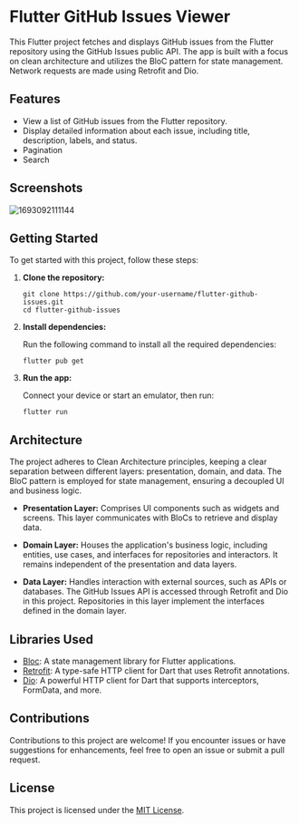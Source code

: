 # Flutter GitHub Issues Viewer

This Flutter project fetches and displays GitHub issues from the Flutter repository using the GitHub Issues public API. The app is built with a focus on clean architecture and utilizes the BloC pattern for state management. Network requests are made using Retrofit and Dio.

## Features

- View a list of GitHub issues from the Flutter repository.
- Display detailed information about each issue, including title, description, labels, and status.
- Pagination
- Search

## Screenshots

![1693092111144](https://github.com/cresidian/github-issues-flutter-app-test/assets/28092346/54babe58-c71c-4cba-9a70-9b156ac1ab7a)

## Getting Started

To get started with this project, follow these steps:

1. **Clone the repository:**

   ```
   git clone https://github.com/your-username/flutter-github-issues.git
   cd flutter-github-issues
   ```

2. **Install dependencies:**

   Run the following command to install all the required dependencies:

   ```
   flutter pub get
   ```

3. **Run the app:**

   Connect your device or start an emulator, then run:

   ```
   flutter run
   ```

## Architecture

The project adheres to Clean Architecture principles, keeping a clear separation between different layers: presentation, domain, and data. The BloC pattern is employed for state management, ensuring a decoupled UI and business logic.

- **Presentation Layer:** Comprises UI components such as widgets and screens. This layer communicates with BloCs to retrieve and display data.

- **Domain Layer:** Houses the application's business logic, including entities, use cases, and interfaces for repositories and interactors. It remains independent of the presentation and data layers.

- **Data Layer:** Handles interaction with external sources, such as APIs or databases. The GitHub Issues API is accessed through Retrofit and Dio in this project. Repositories in this layer implement the interfaces defined in the domain layer.

## Libraries Used

- [Bloc](https://pub.dev/packages/flutter_bloc): A state management library for Flutter applications.
- [Retrofit](https://pub.dev/packages/retrofit): A type-safe HTTP client for Dart that uses Retrofit annotations.
- [Dio](https://pub.dev/packages/dio): A powerful HTTP client for Dart that supports interceptors, FormData, and more.

## Contributions

Contributions to this project are welcome! If you encounter issues or have suggestions for enhancements, feel free to open an issue or submit a pull request.

## License

This project is licensed under the [MIT License](LICENSE).
